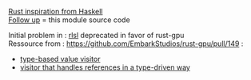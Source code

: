 [Rust inspiration from Haskell](https://www.reddit.com/r/haskell/comments/6ugzhe/walking_the_ast_without_the_visitor_pattern/)  
[Follow up](https://maikklein.github.io/traversing-ast/) = this module source code

Initial problem in : [rlsl](https://github.com/MaikKlein/rlsl) deprecated in favor of rust-gpu  
Ressource from : https://github.com/EmbarkStudios/rust-gpu/pull/149 :
* [type-based value visitor](https://github.com/rust-lang/rust/blob/master/compiler/rustc_mir/src/interpret/visitor.rs)
* [visitor that handles references in a type-driven way](https://github.com/rust-lang/rust/blob/2eb4fc800aaf5006f89af3af591e2aa34f469d81/compiler/rustc_mir/src/interpret/validity.rs#L545)